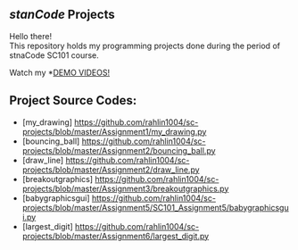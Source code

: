 ## *stanCode* Projects
Hello there!\
This repository holds my programming projects done during the period of stnaCode SC101 course.

Watch my *[DEMO VIDEOS!](https://drive.google.com/drive/folders/1Gi3bn9qPW_gR0ISyGzVPLd5Bztdvd7rF?fbclid=IwAR36BW3v_bHn-Idsh-0_ROSWLwrXOzoervZId25OOzH2LX4b6FCGDfULdDg)

## Project Source Codes:
* [my_drawing] https://github.com/rahlin1004/sc-projects/blob/master/Assignment1/my_drawing.py
* [bouncing_ball] https://github.com/rahlin1004/sc-projects/blob/master/Assignment2/bouncing_ball.py
* [draw_line] https://github.com/rahlin1004/sc-projects/blob/master/Assignment2/draw_line.py
* [breakoutgraphics] https://github.com/rahlin1004/sc-projects/blob/master/Assignment3/breakoutgraphics.py
* [babygraphicsgui] https://github.com/rahlin1004/sc-projects/blob/master/Assignment5/SC101_Assignment5/babygraphicsgui.py
* [largest_digit] https://github.com/rahlin1004/sc-projects/blob/master/Assignment6/largest_digit.py
